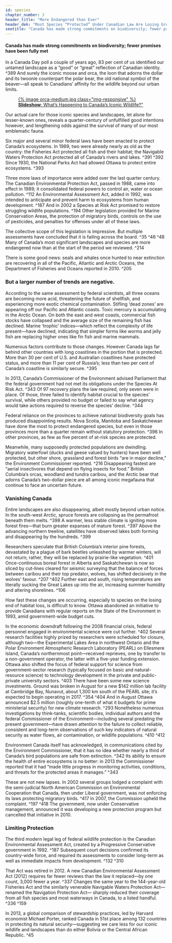 ```yaml
---
id: species 
chapter_number: 3
header_title: "More Endangered than Ever"
header_dek: "Most Species “Protected” Under Canadian Law Are Losing Ground"
seotitle: "Canada has made strong commitments on biodiversity; fewer promises have been fully met"
---
```

#### Canada has made strong commitments on biodiversity; fewer promises have been fully met

In a Canada Day poll a couple of years ago, 83 per cent of us identified our untamed landscape as a “good” or “great” reflection of Canadian identity. ^389 And surely the iconic moose and orca, the loon that adorns the dollar and its twoonie counterpart the polar bear, the old national symbol of the beaver—all speak to Canadians’ affinity for the wildlife beyond our urban limits.


<figure class="default">
    <a href="#" title="" data-card="orca-whales" class="link-card">
        {% image orca-medium.jpg class="img-responsive" %}
    <figcaption>
        <strong>Slideshow</strong>: What’s Happening to Canada’s Iconic Wildlife?"
    </figcaption> 
	</a>
</figure>
 
Our actual care for those iconic species and landscapes, let alone for lesser-known ones, reveals a quarter-century of unfulfilled good intentions however, and lengthening odds against the survival of many of our most emblematic fauna. 
 
Six major and several minor federal laws have been enacted to protect Canada’s ecosystems. In 1989, two were already nearly as old as the country: the Fisheries Act protected all fish and their habitat; the Navigable Waters Protection Act protected all of Canada’s rivers and lakes. ^391 ^392 Since 1930, the National Parks Act had allowed Ottawa to protect entire ecosystems. ^393
 
Three more laws of importance were added over the last quarter century. The Canadian Environmental Protection Act, passed in 1988, came into effect in 1989; it consolidated federal powers to control air, water or ocean pollution. ^112 An Environmental Assessment Act, added in 1992, was intended to anticipate and prevent harm to ecosystems from human development. ^187 And in 2002 a Species at Risk Act promised to restore struggling wildlife populations. ^194 Other legislation provided for Marine Conservation Areas, the protection of migratory birds, controls on the use of pesticides, and penalties for offenses under all of these laws.
 
The collective scope of this legislation is impressive. But multiple assessments have concluded that it is failing across the board. ^35 ^46 ^48 Many of Canada’s most significant landscapes and species are more endangered now than at the start of the period we reviewed. ^214
 
There is some good news: seals and whales once hunted to near extinction are recovering in all of the Pacific, Atlantic and Arctic Oceans, the Department of Fisheries and Oceans reported in 2010. ^205
 
### But a larger number of trends are negative.
 
According to the same assessment by federal scientists, all three oceans are becoming more acid, threatening the future of shellfish, and experiencing more exotic chemical contamination. Stifling ‘dead zones’ are appearing off our Pacific and Atlantic coasts. Toxic mercury is accumulating in the Arctic Ocean. On both the east and west coasts, commercial fish stocks have collapsed and the average size of the remaining fish has declined. Marine ‘trophic’ indices—which reflect the complexity of life present—have declined, indicating that simpler forms like worms and jelly fish are replacing higher ones like fin fish and marine mammals.
 
Numerous factors contribute to those changes. However Canada lags far behind other countries with long coastlines in the portion that is protected. More than 30 per cent of U.S. and Australian coastlines have protected status, and more than 11 per cent of Russia’s; less than two per cent of Canada’s coastline is similarly secure. ^395
 
In 2013, Canada’s Commissioner of the Environment advised Parliament that the federal government had not met its obligations under the Species At Risk Act. ^343 Of 97 recovery plans the law required, only seven were in place. Of those, three failed to identify habitat crucial to the species’ survival, while others provided no budget or failed to say what agency would take actions required to reverse the species’ decline. ^344
 
Federal reliance on the provinces to achieve national biodiversity goals has produced disappointing results. Nova Scotia, Manitoba and Saskatchewan have done the most to protect endangered species, but even in those provinces more than a quarter remain without statutory protection. ^396 In other provinces, as few as five percent of at-risk species are protected.
 
Meanwhile, many supposedly protected populations are dwindling. Migratory waterfowl (ducks and geese valued by hunters) have been well protected, but other shore, grassland and forest birds “are in major decline,” the Environment Commissioner reported. ^216 Disappearing fastest are “aerial insectivores that depend on flying insects for food.” British Columbia’s orcas, woodland and tundra caribou, and the Arctic bear that adorns Canada’s two-dollar piece are all among iconic megafauna that continue to face an uncertain future.
 
### Vanishing Canada
 
Entire landscapes are also disappearing, albeit mostly beyond urban notice. In the south-west Arctic, spruce forests are collapsing as the permafrost beneath them melts. ^398 A warmer, less stable climate is igniting more forest fires—that burn greater expanses of mature forest. ^397 Above the advancing northern treeline, satellites have observed lakes both forming and disappearing by the hundreds. ^399
 
Researchers speculate that British Columbia’s interior pine forests, devastated by a plague of bark beetles unleashed by warmer winters, will not return; rather, they will be replaced by prairie-like vegetation. ^401 Once-continuous boreal forest in Alberta and Saskatchewan is now so sliced by cut-lines cleared for seismic surveying that the balance of forces between caribou and their top predator, wolves, has shifted decisively in the wolves’ favour. ^207 ^402 Further east and south, rising temperatures are literally sucking the Great Lakes up into the air, increasing summer humidity and altering shorelines. ^106
 
How fast these changes are occurring, especially to species on the losing end of habitat loss, is difficult to know. Ottawa abandoned an initiative to provide Canadians with regular reports on the State of the Environment in 1993, amid government-wide budget cuts.
 
In the economic downdraft following the 2008 financial crisis, federal personnel engaged in environmental science were cut further. ^402 Several research facilities highly prized by researchers were scheduled for closure, although two—the Experimental Lakes Area in northwest Ontario and the Polar Environment Atmospheric Research Laboratory (PEARL) on Ellesmere Island, Canada’s northernmost point—received reprieves, one by transfer to a non-government operator, the latter with a five-year funding extension. 
Ottawa also shifted the focus of federal support for science from government-sector research (typically focused on basic and natural-resource science) to technology development in the private and public-private university sectors. ^403
There have been some new science investments. Ground was broken in August for a new $142 million lab facility at Cambridge Bay, Nunavut, about 1,300 km south of the PEARL site; it’s expected to begin operating in 2017. ^354 ^404 And in August Ottawa announced $2.5 million (roughly one-tenth of what it budgets for prime ministerial security) for new climate research. ^293
Nonetheless numerous investigations by think-tanks, scientific bodies, individual authors and the federal Commissioner of the Environment—including several predating the present government—have drawn attention to the failure to collect reliable, consistent and long-term observations of such key indicators of natural security as water flows, air contamination, or wildlife populations. ^410 ^412
 
Environment Canada itself has acknowledged, in communications cited by the Environment Commissioner, that it has no idea whether nearly a third of Canada’s bird populations are safe from extinction. ^342 Its ability to ensure the health of entire ecosystems is no better: in 2013 the Commissioner reported that it had “made little progress in monitoring activities, conditions, and threats for the protected areas it manages.” ^343
 
These are not new lapses. In 2002 several groups lodged a complaint with the semi-judicial North American Commission on Environmental Cooperation that Canada, then under Liberal government, was not enforcing its laws protecting migratory birds. ^417 In 2007, the Commission upheld the complaint. ^197 ^418 The government, now under Conservative management, announced it was developing a new protection program but cancelled that initiative in 2010.
 
### Limiting Protection
 
The third modern legal leg of federal wildlife protection is the Canadian Environmental Assessment Act, created by a Progressive Conservative government in 1992. ^187 Subsequent court decisions confirmed its country-wide force, and required its assessments to consider long-term as well as immediate impacts from development. ^132 ^310 

That Act was retired in 2012. A new Canadian Environmental Assessment Act (2012) requires far fewer reviews than the law it replaced—by one count, 3,000 fewer a year. ^337 Changes the same year to the 144-year-old Fisheries Act and the similarly venerable Navigable Waters Protection Act—renamed the Navigation Protection Act— sharply reduced their coverage from all fish species and most waterways in Canada, to a listed handful. ^336 ^159
 
In 2013, a global comparison of stewardship practices, led by Harvard economist Michael Porter, ranked Canada in 51st place among 132 countries in protecting its natural security—suggesting we care less for our iconic wildlife and landscapes than do either Bolivia or the Central African Republic. ^45
